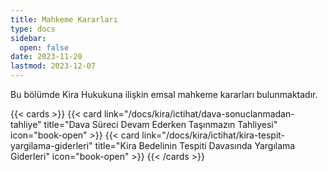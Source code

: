 ```yaml
---
title: Mahkeme Kararları
type: docs
sidebar:
  open: false
date: 2023-11-20
lastmod: 2023-12-07
---
```


Bu bölümde Kira Hukukuna ilişkin emsal mahkeme kararları bulunmaktadır.

{{< cards >}}
{{< card link="/docs/kira/ictihat/dava-sonuclanmadan-tahliye" title="Dava Süreci Devam Ederken Taşınmazın Tahliyesi" icon="book-open" >}}
{{< card link="/docs/kira/ictihat/kira-tespit-yargilama-giderleri" title="Kira Bedelinin Tespiti Davasında Yargılama Giderleri" icon="book-open" >}}
{{< /cards >}}
